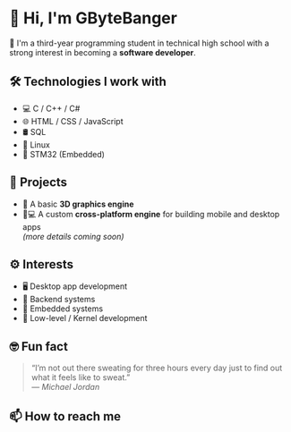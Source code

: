 # 👋 Hi, I'm GByteBanger

🎯 I'm a third-year programming student in technical high school with a strong interest in becoming a **software developer**.

## 🛠️ Technologies I work with
- 💻 C / C++ / C#
- 🌐 HTML / CSS / JavaScript
- 🛢️ SQL
- 🐧 Linux
- 🔌 STM32 (Embedded)

## 🚧 Projects
- 🧱 A basic **3D graphics engine**
- 📱💻 A custom **cross-platform engine** for building mobile and desktop apps  
*(more details coming soon)*

## ⚙️ Interests
- 🖥️ Desktop app development  
- 🔧 Backend systems  
- 📡 Embedded systems  
- 🧠 Low-level / Kernel development

## 🤓 Fun fact
> “I’m not out there sweating for three hours every day just to find out what it feels like to sweat.”  
> — *Michael Jordan*

## 📫 How to reach me
<!-- Add your preferred contact method below, or leave blank -->
